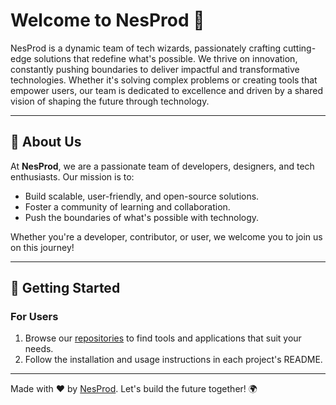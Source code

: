 # Welcome to NesProd 🚀

<!--![NesProd Banner](https://via.placeholder.com/1200x400.png?text=NesProd+Banner)  Replace with your banner image -->

NesProd is a dynamic team of tech wizards, passionately crafting cutting-edge solutions that redefine what's possible. We thrive on innovation, constantly pushing boundaries to deliver impactful and transformative technologies. Whether it's solving complex problems or creating tools that empower users, our team is dedicated to excellence and driven by a shared vision of shaping the future through technology.

---

## 🌟 About Us

At **NesProd**, we are a passionate team of developers, designers, and tech enthusiasts. Our mission is to:
- Build scalable, user-friendly, and open-source solutions.
- Foster a community of learning and collaboration.
- Push the boundaries of what's possible with technology.

Whether you're a developer, contributor, or user, we welcome you to join us on this journey!

---
<!--
## 🛠️ Our Projects

Here are some of the key projects we're working on:

| Project | Description | Status |
|---------|-------------|--------|
| [Project Alpha](https://github.com/NesProd/ProjectAlpha) | A cutting-edge tool for automating workflows. | 🚀 Active |
| [Project Beta](https://github.com/NesProd/ProjectBeta) | A machine learning framework for beginners. | 🛠️ In Development |
| [Project Gamma](https://github.com/NesProd/ProjectGamma) | A lightweight task management app. | ✅ Completed |

Explore all our repositories [here](https://github.com/NesProd).

---
-->
## 🚀 Getting Started

### For Users
1. Browse our [repositories](https://github.com/NesProd) to find tools and applications that suit your needs.
2. Follow the installation and usage instructions in each project's README.
<!--
### For Contributors
We welcome contributions from the community! Here's how you can get involved:
1. **Fork** the repository you'd like to contribute to.
2. Make your changes and submit a **Pull Request**.
3. Follow our [Contribution Guidelines](https://github.com/NesProd/.github/blob/main/CONTRIBUTING.md) for more details.

---

## 📜 Code of Conduct

We are committed to fostering an inclusive and respectful community. Please read our [Code of Conduct](https://github.com/NesProd/.github/blob/main/CODE_OF_CONDUCT.md) to understand the expectations for all contributors and participants.

---

## 🤝 Join Us

Interested in collaborating or learning more? Here's how you can connect with us:
- **GitHub**: [NesProd](https://github.com/NesProd)
- **Email**: contact@nesprod.com
- **Twitter**: [@NesProd](https://twitter.com/NesProd)
- **Discord**: [Join our Discord](https://discord.gg/your-invite-link) 

---

## 📄 License

All projects under NesProd are open-source and licensed under the [MIT License](https://github.com/NesProd/.github/blob/main/LICENSE). Feel free to use, modify, and distribute our code as per the license terms.
-->
---

Made with ❤️ by [NesProd](https://github.com/NesProd). Let's build the future together! 🌍

